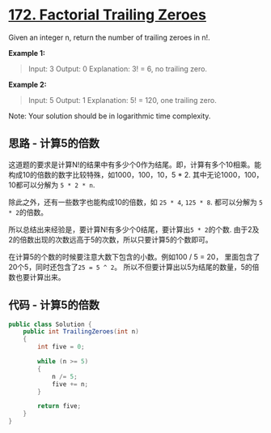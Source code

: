 # [172. Factorial Trailing Zeroes](https://leetcode.com/problems/factorial-trailing-zeroes/)

Given an integer n, return the number of trailing zeroes in n!.

**Example 1:**

> Input: 3
> Output: 0
> Explanation: 3! = 6, no trailing zero.

**Example 2:**

> Input: 5
> Output: 1
> Explanation: 5! = 120, one trailing zero.

Note: Your solution should be in logarithmic time complexity.

## 思路 - 计算5的倍数

这道题的要求是计算N!的结果中有多少个0作为结尾。即，计算有多个10相乘。能构成10的倍数的数字比较特殊，如1000，100，10，5 * 2. 其中无论1000，100，10都可以分解为 `5 * 2 * n`.

除此之外，还有一些数字也能构成10的倍数，如 `25 * 4`, `125 * 8`. 都可以分解为 `5 * 2`的倍数。

所以总结出来经验是，要计算N!有多少个0结尾，要计算出`5 * 2`的个数. 由于2及2的倍数出现的次数远高于5的次数，所以只要计算5的个数即可。

在计算5的个数的时候要注意大数下包含的小数。例如100 / 5 = 20， 里面包含了 20个5，同时还包含了`25 = 5 ^ 2`。 所以不但要计算出以5为结尾的数量，5的倍数也要计算出来。

## 代码 - 计算5的倍数

```csharp
public class Solution {
    public int TrailingZeroes(int n)
    {
        int five = 0;

        while (n >= 5)
        {
            n /= 5;
            five += n;
        }

        return five;
    }
}
```
